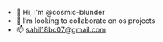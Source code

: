 - 👋 Hi, I’m @cosmic-blunder
- 💞️ I’m looking to collaborate on os projects
- 📫 sahil18bc07@gmail.com


